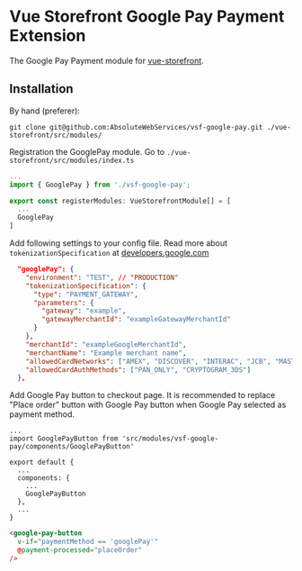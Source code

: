 # Vue Storefront Google Pay Payment Extension

The Google Pay Payment module for [vue-storefront](https://github.com/DivanteLtd/vue-storefront).

## Installation

By hand (preferer):

```shell
git clone git@github.com:AbsoluteWebServices/vsf-google-pay.git ./vue-storefront/src/modules/
```

Registration the GooglePay module. Go to `./vue-storefront/src/modules/index.ts`

```js
...
import { GooglePay } from './vsf-google-pay';

export const registerModules: VueStorefrontModule[] = [
  ...
  GooglePay
]
```

Add following settings to your config file.
Read more about `tokenizationSpecification` at [developers.google.com](https://developers.google.com/pay/api/web/reference/object#PaymentMethodTokenizationSpecification)

```json
  "googlePay": {
    "environment": "TEST", // "PRODUCTION"
    "tokenizationSpecification": {
      "type": "PAYMENT_GATEWAY",
      "parameters": {
        "gateway": "example",
        "gatewayMerchantId": "exampleGatewayMerchantId"
      }
    },
    "merchantId": "exampleGoogleMerchantId",
    "merchantName": "Example merchant name",
    "allowedCardNetworks": ["AMEX", "DISCOVER", "INTERAC", "JCB", "MASTERCARD", "VISA"],
    "allowedCardAuthMethods": ["PAN_ONLY", "CRYPTOGRAM_3DS"]
  },
```

Add Google Pay button to checkout page. It is recommended to replace "Place order" button with Google Pay button when Google Pay selected as payment method. 

```
...
import GooglePayButton from 'src/modules/vsf-google-pay/components/GooglePayButton'

export default {
  ...
  components: {
    ...
    GooglePayButton
  },
  ...
}
```

```html
<google-pay-button
  v-if="paymentMethod == 'googlePay'"
  @payment-processed="placeOrder"
/>
```
